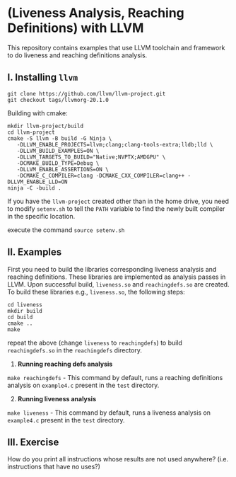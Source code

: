 # (Liveness Analysis, Reaching Definitions) with LLVM

This repository contains examples that use LLVM toolchain and framework to do liveness and reaching definitions analysis.

## I. Installing `llvm`

```
git clone https://github.com/llvm/llvm-project.git
git checkout tags/llvmorg-20.1.0
```

Building with cmake:
```
mkdir llvm-project/build
cd llvm-project
cmake -S llvm -B build -G Ninja \
   -DLLVM_ENABLE_PROJECTS=llvm;clang;clang-tools-extra;lldb;lld \
   -DLLVM_BUILD_EXAMPLES=ON \
   -DLLVM_TARGETS_TO_BUILD="Native;NVPTX;AMDGPU" \
   -DCMAKE_BUILD_TYPE=Debug \
   -DLLVM_ENABLE_ASSERTIONS=ON \
   -DCMAKE_C_COMPILER=clang -DCMAKE_CXX_COMPILER=clang++ -DLLVM_ENABLE_LLD=ON
ninja -C -build . 
```
If you have the `llvm-project` created other than in the home drive, you need to modify `setenv.sh` to tell the `PATH` variable to find the newly built compiler in the specific location. 

execute the command `source setenv.sh`

## II. Examples
First you need to build the libraries corresponding liveness analysis and reaching definitions. These libraries are implemented as analysis passes in LLVM. Upon successful build, `liveness.so` and `reachingdefs.so` are created.
To build these libraries e.g., `liveness.so`, the following steps:

```
cd liveness
mkdir build
cd build
cmake ..
make
```

repeat the above (change `liveness` to `reachingdefs`) to build `reachingdefs.so` in the `reachingdefs` directory.
 

1. **Running reaching defs analysis**
 
  `make reachingdefs` - This command by default, runs a reaching definitions analysis on `example4.c` present in the `test` directory. 
 
2. **Running liveness analysis**
 
 `make liveness` - This command by default, runs a liveness analysis on `example4.c` present in the `test` directory. 


## III. Exercise
How do you print all instructions whose results are not used anywhere? (i.e. instructions that have no uses?)
